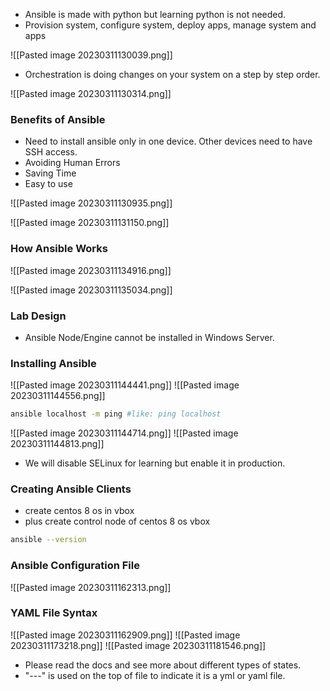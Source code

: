 - Ansible is made with python but learning python is not needed.
- Provision system, configure system, deploy apps, manage system and apps

![[Pasted image 20230311130039.png]]

- Orchestration is doing changes on your system on a step by step order.

![[Pasted image 20230311130314.png]]

### Benefits of Ansible

- Need to install ansible only in one device. Other devices need to have SSH access.
- Avoiding Human Errors
- Saving Time
- Easy to use

![[Pasted image 20230311130935.png]]

![[Pasted image 20230311131150.png]]

### How Ansible Works

![[Pasted image 20230311134916.png]]

![[Pasted image 20230311135034.png]]

### Lab Design

- Ansible Node/Engine cannot be installed in Windows Server.

### Installing Ansible

![[Pasted image 20230311144441.png]]
![[Pasted image 20230311144556.png]]

```bash
ansible localhost -m ping #like: ping localhost
```
![[Pasted image 20230311144714.png]]
![[Pasted image 20230311144813.png]]
- We will disable SELinux for learning but enable it in production.

### Creating Ansible Clients

- create centos 8 os in vbox
- plus create control node of centos 8 os vbox
```bash
ansible --version
```
### Ansible Configuration File

![[Pasted image 20230311162313.png]]

### YAML File Syntax

![[Pasted image 20230311162909.png]]
![[Pasted image 20230311173218.png]]
![[Pasted image 20230311181546.png]]

- Please read the docs and see more about different types of states.
- "---" is used on the top of file to indicate it is a yml or yaml file.

